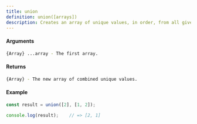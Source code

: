 ```yaml
---
title: union
definition: union([arrays])
description: Creates an array of unique values, in order, from all given arrays using Set.
---
```



#### Arguments


```bash
{Array} ...array - The first array.
```


#### Returns


```bash
{Array} - The new array of combined unique values.
```


#### Example


```ts
const result = union([2], [1, 2]);

console.log(result);    // => [2, 1]
```